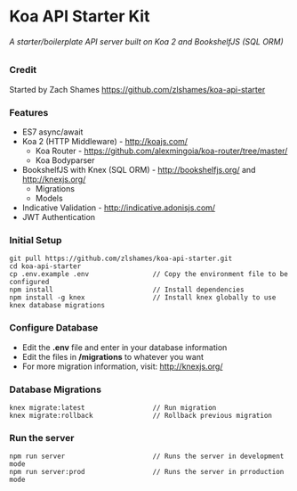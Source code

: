 # Koa API Starter Kit
###### A starter/boilerplate API server built on Koa 2 and BookshelfJS (SQL ORM)

### Credit
Started by Zach Shames
https://github.com/zlshames/koa-api-starter

### Features
* ES7 async/await
* Koa 2 (HTTP Middleware) - http://koajs.com/
    * Koa Router - https://github.com/alexmingoia/koa-router/tree/master/
    * Koa Bodyparser
* BookshelfJS with Knex (SQL ORM) - http://bookshelfjs.org/ and http://knexjs.org/
    * Migrations
    * Models
* Indicative Validation - http://indicative.adonisjs.com/
* JWT Authentication

### Initial Setup
```
git pull https://github.com/zlshames/koa-api-starter.git
cd koa-api-starter
cp .env.example .env                // Copy the environment file to be configured
npm install                         // Install dependencies
npm install -g knex                 // Install knex globally to use knex database migrations
```

### Configure Database
* Edit the **.env** file and enter in your database information
* Edit the files in **/migrations** to whatever you want
* For more migration information, visit: http://knexjs.org/

### Database Migrations
```
knex migrate:latest                 // Run migration
knex migrate:rollback               // Rollback previous migration
```

### Run the server
```
npm run server                      // Runs the server in development mode
npm run server:prod                 // Runs the server in prroduction mode
```
